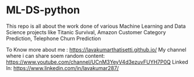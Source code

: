 # ML-DS-python
This repo is all about the work done of various Machine Learning and Data Science projects like Titanic Survival, Amazon Customer Category Prediction, Telephone Churn Prediction

To Know more about me : https://lavakumarthatisetti.github.io/
My channel where i can share soem random content: https://www.youtube.com/channel/UCnM3YeyV4d3ezuvFUYH7P0Q
Linked In: https://www.linkedin.com/in/lavakumar287/
